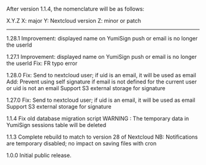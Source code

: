 After version 1.1.4, the nomenclature will be as follows:

X.Y.Z
X: major
Y: Nextcloud version
Z: minor or patch

-----------------------------------------
1.28.1
	Improvement: displayed name on YumiSign push or email is no longer the userId

1.27.1
	Improvement: displayed name on YumiSign push or email is no longer the userId
	Fix: FR typo error

1.28.0
	Fix: Send to nextcloud user; if uid is an email, it will be used as email
	Add: Prevent using self signature if email is not defined for the current user or uid is not an email
	Support S3 external storage for signature

1.27.0
	Fix: Send to nextcloud user; if uid is an email, it will be used as email
	Support S3 external storage for signature

1.1.4
	Fix old database migration script
	WARNING : The temporary data in YumiSign sessions table will be deleted

1.1.3
	Complete rebuild to match to version 28 of Nextcloud
	NB: Notifications are temporary disabled; no impact on saving files with cron

1.0.0
     Initial public release.
